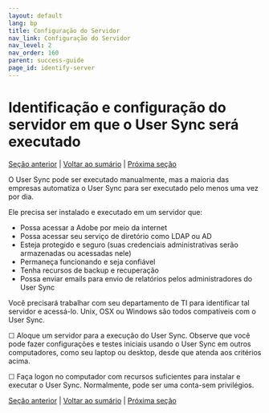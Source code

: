 ```yaml
---
layout: default
lang: bp
title: Configuração do Servidor
nav_link: Configuração do Servidor
nav_level: 2
nav_order: 160
parent: success-guide
page_id: identify-server
---
```


# Identificação e configuração do servidor em que o User Sync será executado

[Seção anterior](setup_adobeio.md) \| [Voltar ao sumário](index.md) \|  [Próxima seção](install_sync.md)


O User Sync pode ser executado manualmente, mas a maioria das empresas automatiza o User Sync para ser executado pelo menos uma vez por dia.

Ele precisa ser instalado e executado em um servidor que:

  - Possa acessar a Adobe por meio da internet
  - Possa acessar seu serviço de diretório como LDAP ou AD
  - Esteja protegido e seguro (suas credenciais administrativas serão armazenadas ou acessadas nele)
  - Permaneça funcionando e seja confiável
  - Tenha recursos de backup e recuperação
  - Possa enviar emails para envio de relatórios pelos administradores do User Sync

Você precisará trabalhar com seu departamento de TI para identificar tal servidor e acessá-lo.
Unix, OSX ou Windows são todos compatíveis com o User Sync.

&#9744; Aloque um servidor para a execução do User Sync.  Observe que você pode fazer configurações e testes iniciais usando o User Sync em outros computadores, como seu laptop ou desktop, desde que atenda aos critérios acima.

&#9744; Faça logon no computador com recursos suficientes para instalar e executar o User Sync.  Normalmente, pode ser uma conta-sem privilégios.




[Seção anterior](setup_adobeio.md) \| [Voltar ao sumário](index.md) \|  [Próxima seção](install_sync.md)

